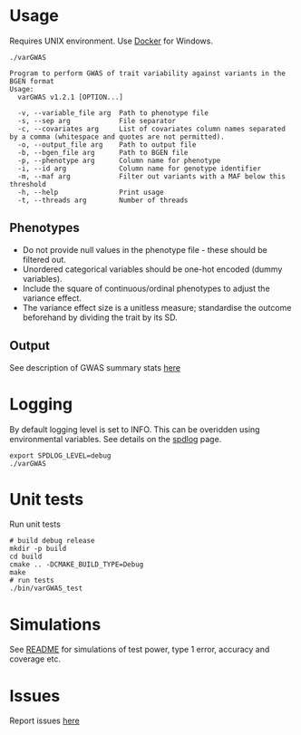 # Usage

Requires UNIX environment. Use [Docker](install.md#Docker) for Windows.

```shell
./varGWAS

Program to perform GWAS of trait variability against variants in the BGEN format
Usage:
  varGWAS v1.2.1 [OPTION...]

  -v, --variable_file arg  Path to phenotype file
  -s, --sep arg            File separator
  -c, --covariates arg     List of covariates column names separated by a comma (whitespace and quotes are not permitted).
  -o, --output_file arg    Path to output file
  -b, --bgen_file arg      Path to BGEN file
  -p, --phenotype arg      Column name for phenotype
  -i, --id arg             Column name for genotype identifier
  -m, --maf arg            Filter out variants with a MAF below this threshold
  -h, --help               Print usage
  -t, --threads arg        Number of threads
```

## Phenotypes

- Do not provide null values in the phenotype file - these should be filtered out.
- Unordered categorical variables should be one-hot encoded (dummy variables).
- Include the square of continuous/ordinal phenotypes to adjust the variance effect.
- The variance effect size is a unitless measure; standardise the outcome beforehand by dividing the trait by its SD.

## Output

See description of GWAS summary stats [here](tutorial.md#Output) 

# Logging

By default logging level is set to INFO. This can be overidden using environmental variables. See details on
the [spdlog](https://github.com/gabime/spdlog#load-log-levels-from-env-variable-or-from-argv) page.

```shell
export SPDLOG_LEVEL=debug
./varGWAS
```

# Unit tests

Run unit tests

```shell
# build debug release
mkdir -p build
cd build
cmake .. -DCMAKE_BUILD_TYPE=Debug
make
# run tests
./bin/varGWAS_test
```

# Simulations

See [README](https://github.com/MRCIEU/varGWAS/blob/master/sim/README.md) for simulations of test power, type 1 error, accuracy and coverage etc.

# Issues

Report issues [here](https://github.com/MRCIEU/varGWAS/issues)